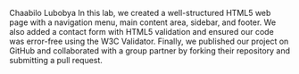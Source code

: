 Chaabilo Lubobya
In this lab, we created a well-structured HTML5 web page with a navigation menu, main content area, sidebar, and footer. 
We also added a contact form with HTML5 validation and ensured our code was error-free using the W3C Validator. 
Finally, we published our project on GitHub and collaborated with a group partner by forking their repository and submitting a pull request.
